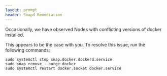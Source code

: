 ```yaml
---
layout: prompt
header: Snapd Remediation
---
```


Occasionally, we have observed Nodes with conflicting versions of docker installed.

This appears to be the case with you. To resolve this issue, run the following commands:
```
sudo systemctl stop snap.docker.dockerd.service
sudo snap remove --purge docker
sudo systemctl restart docker.socket docker.service
```
